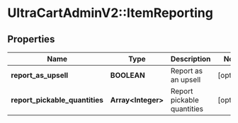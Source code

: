 # UltraCartAdminV2::ItemReporting

## Properties
Name | Type | Description | Notes
------------ | ------------- | ------------- | -------------
**report_as_upsell** | **BOOLEAN** | Report as an upsell | [optional] 
**report_pickable_quantities** | **Array&lt;Integer&gt;** | Report pickable quantities | [optional] 


